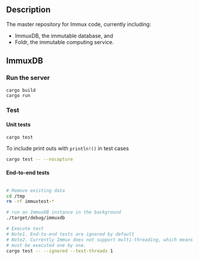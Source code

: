 ## Description

The master repository for Immux code, currently including:
- ImmuxDB, the immutable database, and
- Foldr, the immutable computing service.

## ImmuxDB

### Run the server

```
cargo build
cargo run
```

### Test


#### Unit tests
```
cargo test
```

To include print outs with `println!()` in test cases
```bash
cargo test -- --nocapture
```

#### End-to-end tests

```bash

# Remove existing data
cd /tmp
rm -rf immuxtest-*

# run an ImmuxDB instance in the background
./target/debug/immuxdb

# Execute test
# Note1. End-to-end tests are ignored by default
# Note2. Currently Immux does not support multi-threading, which means tests
# must be executed one by one.
cargo test -- --ignored --test-threads 1
```
